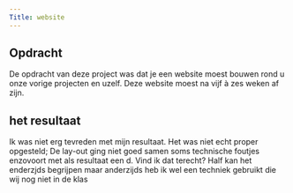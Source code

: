 ```yaml
---
Title: website
---
```


## Opdracht
De opdracht van deze project was dat je een website moest bouwen rond u onze vorige projecten en uzelf.
Deze website moest na vijf à zes weken af zijn.

## het resultaat 
Ik was niet erg tevreden met mijn resultaat. Het was niet echt proper opgesteld;
De lay-out ging niet goed samen soms technische foutjes enzovoort met als resultaat een d. Vind ik dat terecht? Half kan het enderzjds begrijpen maar anderzijds heb ik wel een techniek gebruikt die wij nog niet in de klas 